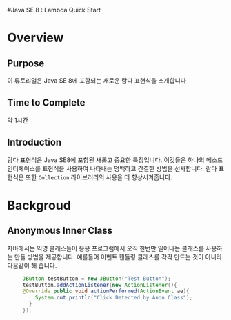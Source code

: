 #Java SE 8 : Lambda Quick Start


Overview
=========
## Purpose

이 튜토리얼은 Java SE 8에 포함되는 새로운 람다 표현식을 소개합니다

## Time to Complete

약 1시간

## Introduction

람다 표현식은 Java SE8에 포함된 새롭고 중요한 특징입니다. 이것들은 하나의 메소드 인터페이스를 표현식을 사용하여 나타내는 명백하고 간결한 방법을 선사합니다. 람다 표현식은 또한 ```Collection``` 라이브러리의 사용을 더 향상시켜줍니다.


Backgroud
=========

## Anonymous Inner Class

자바에서는 익명 클래스들이 응용 프로그램에서 오직 한번만 일어나는 클래스를 사용하는 만들 방법을 제공합니다. 예를들어 
이벤트 핸들링 클래스를 각각 만드는 것이 아니라 다음같이 해 줍니다.
```java
     JButton testButton = new JButton("Test Button");
     testButton.addActionListener(new ActionListener(){
     @Override public void actionPerformed(ActionEvent ae){
         System.out.println("Click Detected by Anon Class");
       }
     });
```


